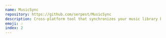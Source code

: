 ```yaml
---
name: MusicSync
repository: https://github.com/serpest/MusicSync
description: Cross-platform tool that synchronizes your music library between devices and drives with advanced settings.
emoji: 🎶
index: 2
---
```


